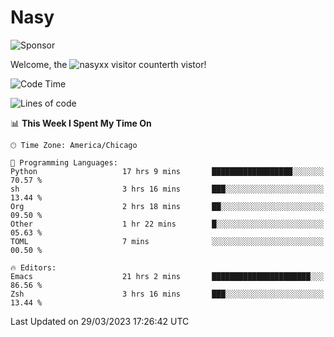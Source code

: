 # Nasy

<!--
<p align="center">
<img height="200" src="https://github-readme-stats.vercel.app/api?username=nasyxx&count_private=true&show_icons=true&theme=dracula&include_all_commits=true"/>
<img height="200" src="https://github-readme-stats.vercel.app/api/top-langs/?username=nasyxx&theme=dracula&hide=html,jupyter+notebook&count_private=true&show_icons=true"/>
</p>

  
----------------
-->

![Sponsor](https://img.shields.io/static/v1.svg?label=Sponsor&message=%E2%9D%A4&logo=GitHub&style=flat&color=pink)
 
Welcome, the ![nasyxx visitor counter](https://count.getloli.com/get/@nasyxx?theme=rule34)th vistor!
 
<!--START_SECTION:waka-->
![Code Time](http://img.shields.io/badge/Code%20Time-3%2C322%20hrs%2049%20mins-blue)

![Lines of code](https://img.shields.io/badge/From%20Hello%20World%20I%27ve%20Written-6.2%20million%20lines%20of%20code-blue)

📊 **This Week I Spent My Time On** 

```text
🕑︎ Time Zone: America/Chicago

💬 Programming Languages: 
Python                   17 hrs 9 mins       ██████████████████░░░░░░░   70.57 % 
sh                       3 hrs 16 mins       ███░░░░░░░░░░░░░░░░░░░░░░   13.44 % 
Org                      2 hrs 18 mins       ██░░░░░░░░░░░░░░░░░░░░░░░   09.50 % 
Other                    1 hr 22 mins        █░░░░░░░░░░░░░░░░░░░░░░░░   05.63 % 
TOML                     7 mins              ░░░░░░░░░░░░░░░░░░░░░░░░░   00.50 % 

🔥 Editors: 
Emacs                    21 hrs 2 mins       ██████████████████████░░░   86.56 % 
Zsh                      3 hrs 16 mins       ███░░░░░░░░░░░░░░░░░░░░░░   13.44 % 
```


 Last Updated on 29/03/2023 17:26:42 UTC
<!--END_SECTION:waka-->

<!-- ![visitors](https://visitor-badge.laobi.icu/badge?page_id=nasyxx.nasyxx) -->
